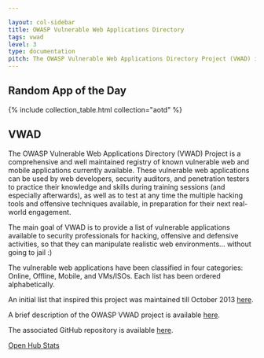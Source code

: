 ```yaml
---

layout: col-sidebar
title: OWASP Vulnerable Web Applications Directory
tags: vwad
level: 3
type: documentation
pitch: The OWASP Vulnerable Web Applications Directory Project (VWAD) is a comprehensive and well maintained registry of all known vulnerable web applications currently available for legal security and vulnerability testing of various kinds.
---
```


## Random App of the Day

{% include collection_table.html collection="aotd" %}

## VWAD

The OWASP Vulnerable Web Applications Directory (VWAD) Project is a comprehensive and well maintained registry of known vulnerable web and mobile applications currently available. These vulnerable web applications can be used by web developers, security auditors, and penetration testers to practice their knowledge and skills during training sessions (and especially afterwards), as well as to test at any time the multiple hacking tools and offensive techniques available, in preparation for their next real-world engagement.

The main goal of VWAD is to provide a list of vulnerable applications available to security professionals for hacking, offensive and defensive activities, so that they can manipulate realistic web environments... without going to jail :)

The vulnerable web applications have been classified in four categories: Online, Offline, Mobile, and VMs/ISOs. Each list has been ordered alphabetically.

An initial list that inspired this project was maintained till October 2013 [here](http://blog.taddong.com/2011/10/hacking-vulnerable-web-applications.html).

A brief description of the OWASP VWAD project is available [here](http://blog.dinosec.com/2013/11/owasp-vulnerable-web-applications.html).

The associated GitHub repository is available [here](https://github.com/OWASP/OWASP-VWAD). 

[Open Hub Stats](https://www.openhub.net/p/OWASP-VWAD)
